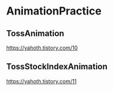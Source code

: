 # AnimationPractice

## TossAnimation
https://yahoth.tistory.com/10

## TossStockIndexAnimation
https://yahoth.tistory.com/11
